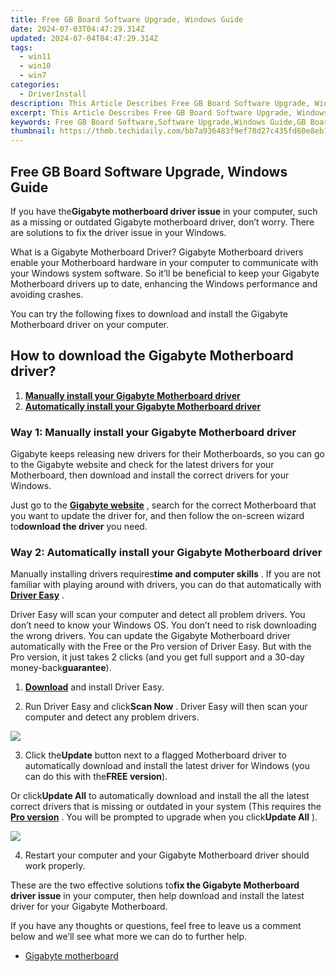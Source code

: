 ```yaml
---
title: Free GB Board Software Upgrade, Windows Guide
date: 2024-07-03T04:47:29.314Z
updated: 2024-07-04T04:47:29.314Z
tags:
  - win11
  - win10
  - win7
categories:
  - DriverInstall
description: This Article Describes Free GB Board Software Upgrade, Windows Guide
excerpt: This Article Describes Free GB Board Software Upgrade, Windows Guide
keywords: Free GB Board Software,Software Upgrade,Windows Guide,GB Board,Upgrade Tutorial,Free Software Tools,Board Firmware Update
thumbnail: https://thmb.techidaily.com/bb7a936483f9ef78d27c435fd60e8eb11646b876bcc8f6574b11c1b4a0b3d5df.jpg
---
```


## Free GB Board Software Upgrade, Windows Guide

 If you have the**Gigabyte motherboard driver issue** in your computer, such as a missing or outdated Gigabyte motherboard driver, don’t worry. There are solutions to fix the driver issue in your Windows.

 What is a Gigabyte Motherboard Driver? Gigabyte Motherboard drivers enable your Motherboard hardware in your computer to communicate with your Windows system software. So it’ll be beneficial to keep your Gigabyte Motherboard drivers up to date, enhancing the Windows performance and avoiding crashes.

 You can try the following fixes to download and install the Gigabyte Motherboard driver on your computer.

## How to download the Gigabyte Motherboard driver?

1. [**Manually install your Gigabyte Motherboard driver**](#Way1)
2. [**Automatically install your Gigabyte Motherboard driver**](#Way2)

### **Way 1: Manually install your Gigabyte Motherboard driver**

 Gigabyte keeps releasing new drivers for their Motherboards, so you can go to the Gigabyte website and check for the latest drivers for your Motherboard, then download and install the correct drivers for your Windows.

 Just go to the **[Gigabyte website](https://www.gigabyte.com/Support/Motherboard)**  , search for the correct Motherboard that you want to update the driver for, and then follow the on-screen wizard to**download the driver** you need.

### **Way 2: Automatically install your Gigabyte Motherboard driver**

 Manually installing drivers requires**time and computer skills** . If you are not familiar with playing around with drivers, you can do that automatically with **[Driver Easy](https://tools.techidaily.com/drivereasy/download/)**  .

 Driver Easy will scan your computer and detect all problem drivers. You don’t need to know your Windows OS. You don’t need to risk downloading the wrong drivers. You can update the Gigabyte Motherboard driver automatically with the Free or the Pro version of Driver Easy. But with the Pro version, it just takes 2 clicks (and you get full support and a 30-day money-back**guarantee**).

 1) **[Download](https://tools.techidaily.com/drivereasy/download/)**  and install Driver Easy.

 2) Run Driver Easy and click**Scan Now** . Driver Easy will then scan your computer and detect any problem drivers.

![](https://images.drivereasy.com/wp-content/uploads/2018/03/img_5aa7aa40df7c4.png)

 3) Click the**Update** button next to a flagged Motherboard driver to automatically download and install the latest driver for Windows (you can do this with the**FREE version**).

 Or click**Update All** to automatically download and install the all the latest correct drivers that is missing or outdated in your system (This requires the **[Pro version](https://tools.techidaily.com/drivereasy/download/)**  . You will be prompted to upgrade when you click**Update All** ).

![](https://images.drivereasy.com/wp-content/uploads/2018/03/img_5aa7aa62de52e.jpg)

 4) Restart your computer and your Gigabyte Motherboard driver should work properly.

 These are the two effective solutions to**fix the Gigabyte Motherboard driver issue** in your computer, then help download and install the latest driver for your Gigabyte Motherboard.

 If you have any thoughts or questions, feel free to leave us a comment below and we’ll see what more we can do to further help.

* [Gigabyte motherboard](https://store.drivereasy.com/order/cart.php?PRODS=4731822&QTY=1&AFFILIATE=108875)

<ins class="adsbygoogle"
     style="display:block"
     data-ad-format="autorelaxed"
     data-ad-client="ca-pub-7571918770474297"
     data-ad-slot="1223367746"></ins>



<ins class="adsbygoogle"
     style="display:block"
     data-ad-client="ca-pub-7571918770474297"
     data-ad-slot="8358498916"
     data-ad-format="auto"
     data-full-width-responsive="true"></ins>


